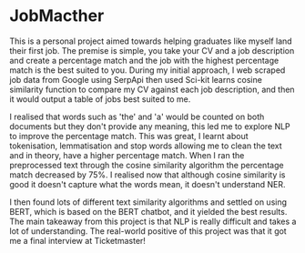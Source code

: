 # JobMacther
This is a personal project aimed towards helping graduates like myself land their first job. The premise is simple, you take your CV and a job description and create a percentage match and the job with the highest percentage match is the best suited to you. During my initial approach, I web scraped job data from Google using SerpApi then used Sci-kit learns cosine similarity function to compare my CV against each job description, and then it would output a table of jobs best suited to me. 

I realised that words such as 'the' and 'a' would be counted on both documents but they don't provide any meaning, this led me to explore NLP to improve the percentage match. This was great, I learnt about tokenisation, lemmatisation and stop words allowing me to clean the text and in theory, have a higher percentage match. When I ran the preprocessed text through the cosine similarity algorithm the percentage match decreased by 75%. I realised now that although cosine similarity is good it doesn't capture what the words mean, it doesn't understand NER.

I then found lots of different text similarity algorithms and settled on using BERT, which is based on the BERT chatbot, and it yielded the best results.
The main takeaway from this project is that NLP is really difficult and takes a lot of understanding. The real-world positive of this project was that it got me a final interview at Ticketmaster! 

